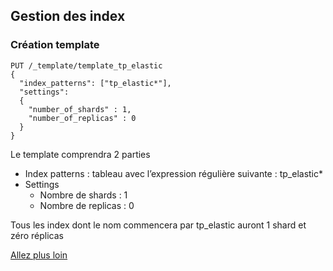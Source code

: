 ## Gestion des index
### Création template


```shell
PUT /_template/template_tp_elastic
{
  "index_patterns": ["tp_elastic*"],
  "settings": 
  {
    "number_of_shards" : 1,
    "number_of_replicas" : 0   
  }
}
```

Le template comprendra 2 parties
* Index patterns : tableau avec l’expression régulière suivante : tp_elastic* 
* Settings
    * Nombre de shards : 1
    * Nombre de replicas : 0

Tous les index dont le nom commencera par tp_elastic auront 1 shard et zéro réplicas

[Allez plus loin](https://www.elastic.co/guide/en/elasticsearch/reference/current/indices-templates.html)
